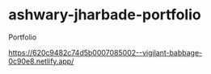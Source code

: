 # ashwary-jharbade-portfolio
Portfolio

https://620c9482c74d5b0007085002--vigilant-babbage-0c90e8.netlify.app/
